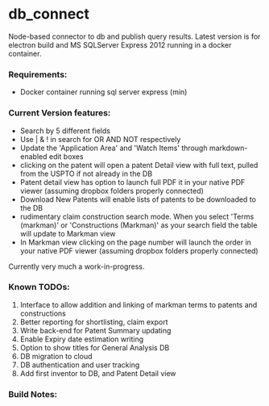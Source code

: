 # db_connect
Node-based connector to db and publish query results. Latest version is for electron build and MS SQLServer Express 2012 running in a docker container.

### Requirements:
* Docker container running sql server express (min)

### Current Version features:
* Search by 5 different fields
* Use | & ! in search for OR AND NOT respectively
* Update the 'Application Area' and 'Watch Items' through markdown-enabled edit boxes
* clicking on the patent will open a patent Detail view with full text, pulled from the USPTO if not already in the DB
* Patent detail view has option to launch full PDF it in your native PDF viewer (assuming dropbox folders properly connected)
* Download New Patents will enable lists of patents to be downloaded to the DB
* rudimentary claim construction search mode. When you select 'Terms (markman)' or 'Constructions (Markman)' as your search field the table will update to Markman view
* In Markman view clicking on the page number will launch the order in your native PDF viewer (assuming dropbox folders properly connected)

Currently very much a work-in-progress.

### Known TODOs:

1. Interface to allow addition and linking of markman terms to patents and constructions
1. Better reporting for shortlisting, claim export
1. Write back-end for Patent Summary updating
1. Enable Expiry date estimation writing
1. Option to show titles for General Analysis DB
1. DB migration to cloud
1. DB authentication and user tracking
1. Add first inventor to DB, and Patent Detail view

### Build Notes:
